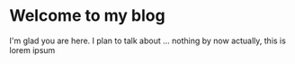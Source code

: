 # Welcome to my blog

I'm glad you are here. I plan to talk about ... nothing by now actually, this is lorem ipsum
